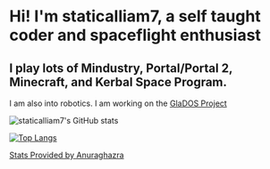 # Hi! I'm staticalliam7, a self taught coder and spaceflight enthusiast
## I play lots of Mindustry, Portal/Portal 2, Minecraft, and Kerbal Space Program. 
I am also into robotics. I am working on the [GlaDOS Project](https://github.com/theGlaDOSProject)

![staticalliam7's GitHub stats](https://readme-stats-navy.vercel.app/api?username=staticalliam7&show_icons=true&theme=dark&include_all_commits=true)


[![Top Langs](https://github-readme-stats.vercel.app/api/top-langs/?username=staticalliam7&layout=compact&theme=dark)](https://github.com/anuraghazra/github-readme-stats)


[Stats Provided by Anuraghazra](https://github.com/anuraghazra/github-readme-stats)




